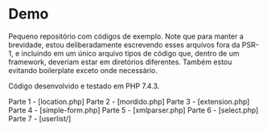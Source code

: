 # Demo
 
Pequeno repositório com códigos de exemplo. Note que para manter a brevidade, estou deliberadamente
escrevendo esses arquivos fora da PSR-1, e incluindo em um único arquivo tipos de código que, dentro de
um framework, deveriam estar em diretórios diferentes. Também estou evitando boilerplate exceto onde
necessário.

Código desenvolvido e testado em PHP 7.4.3.

Parte 1 - [location.php]
Parte 2 - [mordido.php]
Parte 3 - [extension.php]
Parte 4 - [simple-form.php]
Parte 5 - [xmlparser.php]
Parte 6 - [select.php]
Parte 7 - [userlist/]